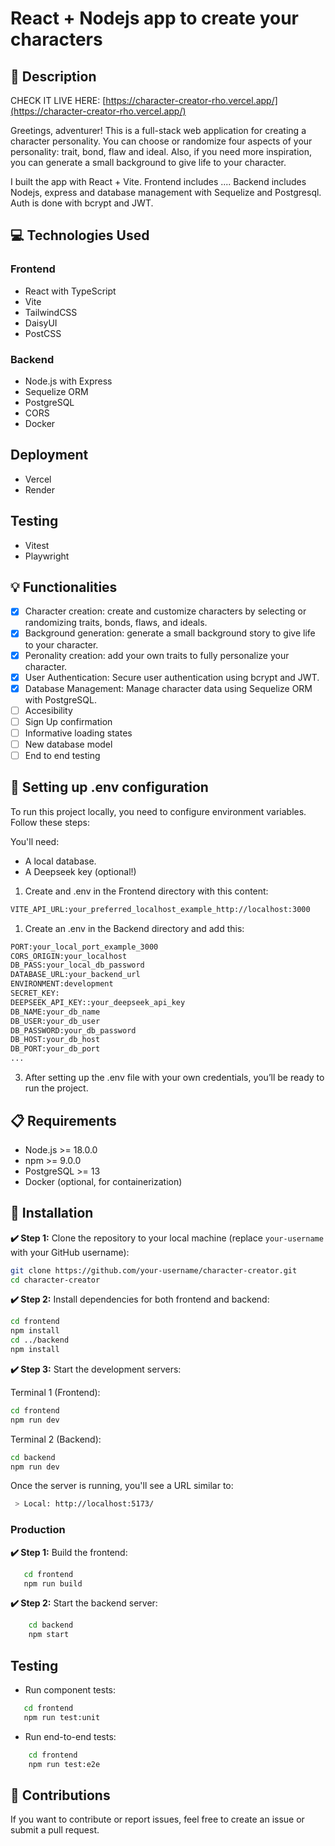 # React + Nodejs app to create your characters

## 📄 Description

CHECK IT LIVE HERE: [https://character-creator-rho.vercel.app/](https://character-creator-rho.vercel.app/)

Greetings, adventurer! This is a full-stack web application for creating a character personality. You can choose or randomize four aspects of your personality: trait, bond, flaw and ideal. Also, if you need more inspiration, you can generate a small background to give life to your character.

I built the app with React + Vite. Frontend includes .... Backend includes Nodejs, express and database management with Sequelize and Postgresql. Auth is done with bcrypt and JWT.

## 💻 Technologies Used

### Frontend
- React with TypeScript
- Vite
- TailwindCSS
- DaisyUI
- PostCSS

### Backend
- Node.js with Express
- Sequelize ORM
- PostgreSQL
- CORS
- Docker

## Deployment
- Vercel
- Render

## Testing
- Vitest
- Playwright

## 💡 Functionalities

- [x] Character creation: create and customize characters by selecting or randomizing traits, bonds, flaws, and ideals.
- [x] Background generation: generate a small background story to give life to your character.
- [x] Peronality creation: add your own traits to fully personalize your character.
- [x] User Authentication: Secure user authentication using bcrypt and JWT.
- [x] Database Management: Manage character data using Sequelize ORM with PostgreSQL.
- [ ] Accesibility
- [ ] Sign Up confirmation
- [ ] Informative loading states
- [ ] New database model
- [ ] End to end testing

## 🔑 Setting up .env configuration

To run this project locally, you need to configure environment variables. Follow these steps:

You'll need:
- A local database.
- A Deepseek key (optional!)

1. Create and .env in the Frontend directory with this content:

```bash
VITE_API_URL:your_preferred_localhost_example_http://localhost:3000
```

1. Create an .env in the Backend directory and add this:

```bash
PORT:your_local_port_example_3000
CORS_ORIGIN:your_localhost
DB_PASS:your_local_db_password
DATABASE_URL:your_backend_url
ENVIRONMENT:development
SECRET_KEY:
DEEPSEEK_API_KEY::your_deepseek_api_key
DB_NAME:your_db_name
DB_USER:your_db_user
DB_PASSWORD:your_db_password
DB_HOST:your_db_host
DB_PORT:your_db_port
...
```
3. After setting up the .env file with your own credentials, you’ll be ready to run the project.

## 📋 Requirements

- Node.js >= 18.0.0
- npm >= 9.0.0
- PostgreSQL >= 13
- Docker (optional, for containerization)

## 🚀 Installation

**✔️ Step 1:** Clone the repository to your local machine (replace `your-username` with your GitHub username):

```bash
git clone https://github.com/your-username/character-creator.git
cd character-creator
```

**✔️ Step 2:** Install dependencies for both frontend and backend:

```bash
cd frontend
npm install
cd ../backend
npm install
```

**✔️ Step 3:** Start the development servers:

Terminal 1 (Frontend):

```bash
cd frontend
npm run dev
```

Terminal 2 (Backend):

```bash
cd backend
npm run dev
```

Once the server is running, you'll see a URL similar to:

```bash
 > Local: http://localhost:5173/
```

### Production

**✔️ Step 1:** Build the frontend:

 ```bash
    cd frontend
    npm run build
```
**✔️ Step 2:** Start the backend server:
```bash
    cd backend
    npm start
 ```

## Testing

- Run component tests:
 ```bash
    cd frontend
    npm run test:unit
```

- Run end-to-end tests:
```bash
    cd frontend
    npm run test:e2e
 ```

## 🤝 Contributions
If you want to contribute or report issues, feel free to create an issue or submit a pull request.
